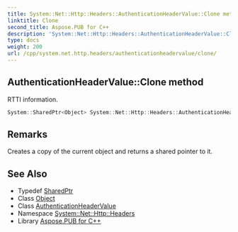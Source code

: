 ```yaml
---
title: System::Net::Http::Headers::AuthenticationHeaderValue::Clone method
linktitle: Clone
second_title: Aspose.PUB for C++
description: 'System::Net::Http::Headers::AuthenticationHeaderValue::Clone method. RTTI information in C++.'
type: docs
weight: 200
url: /cpp/system.net.http.headers/authenticationheadervalue/clone/
---
```

## AuthenticationHeaderValue::Clone method


RTTI information.

```cpp
System::SharedPtr<Object> System::Net::Http::Headers::AuthenticationHeaderValue::Clone() override
```

## Remarks


Creates a copy of the current object and returns a shared pointer to it.    
## See Also

* Typedef [SharedPtr](../../../system/sharedptr/)
* Class [Object](../../../system/object/)
* Class [AuthenticationHeaderValue](../)
* Namespace [System::Net::Http::Headers](../../)
* Library [Aspose.PUB for C++](../../../)
